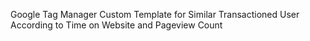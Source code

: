 Google Tag Manager Custom Template for Similar Transactioned User According to Time on Website and Pageview Count

